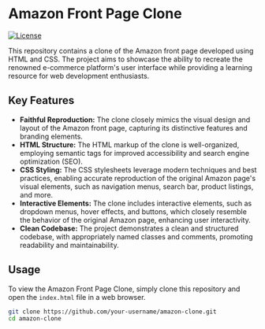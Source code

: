 # Amazon Front Page Clone

[![License](https://img.shields.io/badge/license-MIT-blue.svg)](LICENSE)

This repository contains a clone of the Amazon front page developed using HTML and CSS. The project aims to showcase the ability to recreate the renowned e-commerce platform's user interface while providing a learning resource for web development enthusiasts.

## Key Features

- **Faithful Reproduction:** The clone closely mimics the visual design and layout of the Amazon front page, capturing its distinctive features and branding elements.
- **HTML Structure:** The HTML markup of the clone is well-organized, employing semantic tags for improved accessibility and search engine optimization (SEO).
- **CSS Styling:** The CSS stylesheets leverage modern techniques and best practices, enabling accurate reproduction of the original Amazon page's visual elements, such as navigation menus, search bar, product listings, and more.
- **Interactive Elements:** The clone includes interactive elements, such as dropdown menus, hover effects, and buttons, which closely resemble the behavior of the original Amazon page, enhancing user interactivity.
- **Clean Codebase:** The project demonstrates a clean and structured codebase, with appropriately named classes and comments, promoting readability and maintainability.

## Usage

To view the Amazon Front Page Clone, simply clone this repository and open the `index.html` file in a web browser.

```bash
git clone https://github.com/your-username/amazon-clone.git
cd amazon-clone

